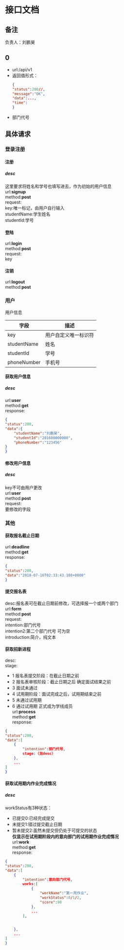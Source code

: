 # 接口文档
## 备注
负责人：刘鹏昊

## 0
* url:/api/v1
* 返回值形式：
  ```json
  {
  "status":200//,
  "message":"OK",
  "data":...,
  "time":
  }
  ```
* 部门代号
  

## 具体请求

### 登录注册

#### 注册
##### desc
这里要求将姓名和学号也填写进去，作为初始的用户信息  
url:**signup**  
method:**post**  
request:  
key:唯一标记，由用户自行输入  
studentName:学生姓名  
studentId:学号

#### 登陆
url:**login**  
method:**post**  
request:   
key
 
#### 注销
url:**logout**  
method:**post** 

### 用户
用户信息  

| 字段 | 描述 |
| ------ | ------ |
| key | 用户自定义唯一标识符 |
| studentName | 姓名 |
| studentId | 学号 |
| phoneNumber | 手机号 |

#### 获取用户信息
##### desc
url:**user**  
method:**get**  
response:  
```json
{
"status":200,
"data":{
    "studentName":"刘鹏昊",
    "studentId":"201600000000",
    "phoneNumber":"123456"
}
} 
```

#### 修改用户信息
##### desc
key不可由用户更改  
url:**user**  
method:**post**  
request:  
要修改的字段

### 其他

#### 获取报名截止日期
url:**deadline**  
method:**get**  
response:  
```json
{
"status":200,
"data":"2018-07-16T02:33:43.108+0000"
}
```

#### 提交报名表
desc:报名表可在截止日期前修改，可选择报一个或两个部门  
url:**form**  
method:**post**  
request:  
intention:部门代号  
intention2:第二个部门代号 可为空  
introduction:简介，纯文本

#### 获取招新进程
desc:  
stage:  
* 1 报名表提交阶段：在截止日期之前 
* 2 报名表审核阶段：截止日期之后 确定面试结果之前
* 3 面试未通过
* 4 试用期阶段：面试完成之后，试用期结束之前
* 5 未通过试用期
* 6 通过试用期 正式成为学线成员  
url:**process**  
method:**get**  
response:  
 ```json
 {
 "status":200,
 "data":[
     {
         "intention":部门代号,
         stage:（见desc）
     },
     ...
 ]
 }
 ``` 


#### 获取试用期内作业完成情况
##### desc
workStatus有3种状态：  
* 已提交0:已经完成提交
* 未提交1:错过提交截止日期
* 暂未提交2:虽然未提交但仍处于可提交的状态  
**仅显示在试用期阶段内的意向部门的试用期作业完成情况**  
url:**work**  
method:**get**  
response:  
```json
{
"status":200,
"data":[
    {
        "intention":意向部门代号,
        works:[
            {
                "workName":"第一周作业",
                "workStatus":0/1/2,
                "score":90
            },
            ...
        ],
        
        
    },
    ...
]
}
```
